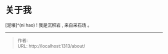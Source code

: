 # 关于我


[泥壕]^(ni hao) ! 我是沉积岩 , 来自采石场 。

---

> 作者: <no value>  
> URL: http://localhost:1313/about/  

